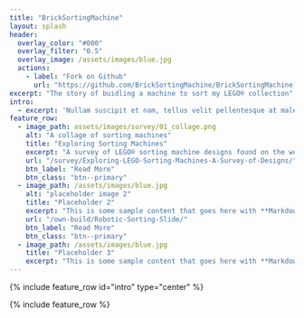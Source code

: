 ```yaml
---
title: "BrickSortingMachine"
layout: splash
header:
  overlay_color: "#000"
  overlay_filter: "0.5"
  overlay_image: /assets/images/blue.jpg
  actions:
    - label: "Fork on Github"
      url: "https://github.com/BrickSortingMachine/BrickSortingMachine-sorter"
excerpt: "The story of buidling a machine to sort my LEGO® collection"
intro: 
  - excerpt: 'Nullam suscipit et nam, tellus velit pellentesque at malesuada, enim eaque. Quis nulla, netus tempor in diam gravida tincidunt, *proin faucibus* voluptate felis id sollicitudin. Centered with `type="center"`'
feature_row:
  - image_path: assets/images/survey/01_collage.png
    alt: "A collage of sorting machines"
    title: "Exploring Sorting Machines"
    excerpt: "A survey of LEGO® sorting machine designs found on the web."
    url: "/survey/Exploring-LEGO-Sorting-Machines-A-Survey-of-Designs/"
    btn_label: "Read More"
    btn_class: "btn--primary"
  - image_path: /assets/images/blue.jpg
    alt: "placeholder image 2"
    title: "Placeholder 2"
    excerpt: "This is some sample content that goes here with **Markdown** formatting."
    url: "/own-build/Robotic-Sorting-Slide/"
    btn_label: "Read More"
    btn_class: "btn--primary"
  - image_path: /assets/images/blue.jpg
    title: "Placeholder 3"
    excerpt: "This is some sample content that goes here with **Markdown** formatting."
---
```


{% include feature_row id="intro" type="center" %}

{% include feature_row %}
